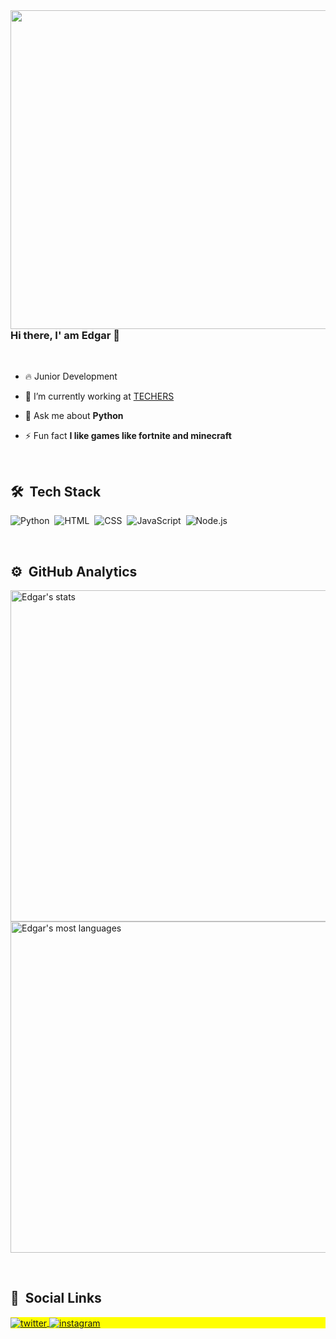 <img align="right" height="510em" src="https://raw.githubusercontent.com/gist/EdgarY0/32694bf402b0f1ee0a110a08458c1834/raw/264e14db21af0b775320374f339ec3da7c7905ff/githubcard.svg"/>

### Hi there, I' am Edgar 👋

<br>

- 🔥 Junior Development

- 🔭 I’m currently working at [TECHERS](https://www.techers.com.br/)

- 💬 Ask me about **Python**

- ⚡ Fun fact **I like games like fortnite and minecraft**

<br>

## 🛠 &nbsp;Tech Stack
![Python](https://img.shields.io/badge/-Python-05122A?style=flat&logo=python&logoColor=1572B6)&nbsp;
![HTML](https://img.shields.io/badge/-HTML-05122A?style=flat&logo=HTML5)&nbsp;
![CSS](https://img.shields.io/badge/-CSS-05122A?style=flat&logo=CSS3&logoColor=1572B6)&nbsp;
![JavaScript](https://img.shields.io/badge/-JavaScript-05122A?style=flat&logo=javascript)&nbsp;
![Node.js](https://img.shields.io/badge/-Node.js-05122A?style=flat&logo=node.js)&nbsp;

<br>

## ⚙️ &nbsp;GitHub Analytics
<p align="left">
<img width="530em" src="https://github-readme-stats.vercel.app/api?username=EdgarY0&show_icons=true&theme=vision-friendly-dark" alt="Edgar's stats"/>
<img width="530em" src="https://github-readme-stats.vercel.app/api/top-langs/?username=EdgarY0&layout=compact&theme=vision-friendly-dark" alt="Edgar's most languages"/>
</p>

<br>

## 👀 &nbsp;Social Links

<p align="left" style="background:yellow">
<a href="https://twitter.com/EdgarSo73219614" target="_blank">
  <img align="center" src="https://img.shields.io/badge/-EdgarY0-05122A?style=flat&logo=twitter" alt="twitter"/>  
</a>
<a href="https://www.instagram.com/edgaar.png/" target="_blank">
 <img align="center" src="https://img.shields.io/badge/-EdgarY0-05122A?style=flat&logo=instagram" alt="instagram"/>
</a>
</p>
